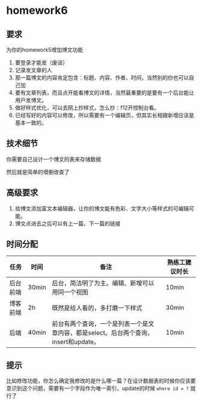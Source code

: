 # homework6
## 要求
为你的homework5增加博文功能

1. 要登录才能发（废话）
2. 记录发文章的人
3. 那一篇博文的内容肯定包含：标题、内容、作者、时间，当然别的你也可以自己加
4. 要有文章列表，而且点开能看博文的详情，当然最重要的是要有一个后台能让用户发博文。
5. 做好样式优化，可以去网上抄样式，怎么抄：f12开控制台看。
6. 已经写好的内容可以修改，所以需要有一个编辑页，但其实长相跟新增应该是基本一致的。


## 技术细节
你需要自己设计一个博文的表来存储数据

然后就是简单的增删改查了

## 高级要求
1. 给博文添加富文本编辑器，让你的博文能有色彩、文字大小等样式的可编辑可能。
2. 博文点进去之后可以有上一篇、下一篇的链接

## 时间分配
| 任务 | 时间 | 备注 | 熟练工建议时长 |
| -- | -- | -- | -- |
| 后台前端 | 30min | 后台，简洁明了为主。编辑、新增可以用同一个视图 | 10min |
| 博客前端 | 2h | 既然是给人看的，多打磨一下样式 | 30min |
| 后端 | 40min | 前台有两个查询，一个是列表一个是文章内容，都是select。后台两个查询，insert和update。 | 10min |

## 提示
比如修改功能，你怎么确定我修改的是什么哪一篇？在设计数据表的时候你应该要意识到这个问题，需要有一个字段作为唯一索引，update的时候 `where id = ?` 就行了

